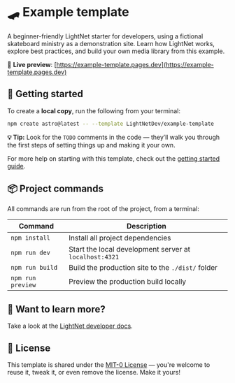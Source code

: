 <!-- TODO: update the content of this readme to match your site -->

# 🛹 Example template

A beginner-friendly LightNet starter for developers, using a fictional skateboard ministry as a demonstration site. Learn how LightNet works, explore best practices,
and build your own media library from this example.

🔗 **Live preview**: [https://example-template.pages.dev](https://example-template.pages.dev)

## 🚀 Getting started

To create a **local copy**, run the following from your terminal:

```sh
npm create astro@latest -- --template LightNetDev/example-template
```

**💡 Tip:** Look for the `TODO` comments in the code — they’ll walk you through the first steps of setting things up and making it your own.

For more help on starting with this template, check out the [getting started guide](https://docs.lightnet.community/start-here/getting-started/).

## 📦 Project commands

All commands are run from the root of the project, from a terminal:

| Command           | Description                                            |
| ----------------- | ------------------------------------------------------ |
| `npm install`     | Install all project dependencies                       |
| `npm run dev`     | Start the local development server at `localhost:4321` |
| `npm run build`   | Build the production site to the `./dist/` folder      |
| `npm run preview` | Preview the production build locally                   |

## 👀 Want to learn more?

Take a look at the [LightNet developer docs](https://docs.lightnet.community).

## 📄 License

<!-- TODO: If you don’t plan to use the MIT-0 license, delete the LICENSE file or replace it with your preferred license. -->

This template is shared under the [MIT-0 License](LICENSE) — you're welcome to reuse it, tweak it, or even remove the license. Make it yours!
